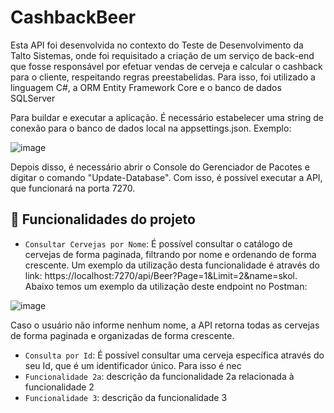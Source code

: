 # CashbackBeer

Esta API foi desenvolvida no contexto do Teste de Desenvolvimento da Talto Sistemas, onde foi requisitado a criação de um serviço de back-end que fosse 
responsável por efetuar vendas de cerveja e calcular o cashback para o cliente, respeitando regras preestabelidas. Para isso, foi utilizado a linguagem C#, a 
ORM Entity Framework Core e o banco de dados SQLServer

Para buildar e executar a aplicação. É necessário estabelecer uma string de conexão para o banco de dados local na appsettings.json. Exemplo: 

![image](https://user-images.githubusercontent.com/95765339/180358225-5bca2196-9e90-4de0-be52-21bd60e8d31b.png)

Depois disso, é necessário abrir o Console do Gerenciador de Pacotes e digitar o comando "Update-Database". Com isso, é possível executar a API, que funcionará na porta 7270.

## :hammer: Funcionalidades do projeto

- `Consultar Cervejas por Nome`: É possível consultar o catálogo de cervejas de forma paginada, filtrando por nome e ordenando de forma crescente. Um exemplo da utilização desta funcionalidade é através do link: https://localhost:7270/api/Beer?Page=1&Limit=2&name=skol.
Abaixo temos um exemplo da utilização deste endpoint no Postman:

![image](https://user-images.githubusercontent.com/95765339/180359638-eb84ab02-0225-4ca5-aa38-a027a8caa021.png)

Caso o usuário não informe nenhum nome, a API retorna todas as cervejas de forma paginada e organizadas de forma crescente.

- `Consulta por Id`: É possível consultar uma cerveja específica através do seu Id, que é um identificador único. Para isso é nec
- `Funcionalidade 2a`: descrição da funcionalidade 2a relacionada à funcionalidade 2
- `Funcionalidade 3`: descrição da funcionalidade 3
